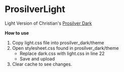 # ProsilverLight
Light Version of Christian's [Prosilver Dark](https://www.phpbb.com/customise/db/style/prosilver_dark/)

**How to use** 
1. Copy light.css file into prosilver_dark/theme
2. Open stylesheet.css found in prosilver_dark/theme
   - Replace dark.css with light.css in line 22
   - Save and upload
4. Clear cache to see changes.
